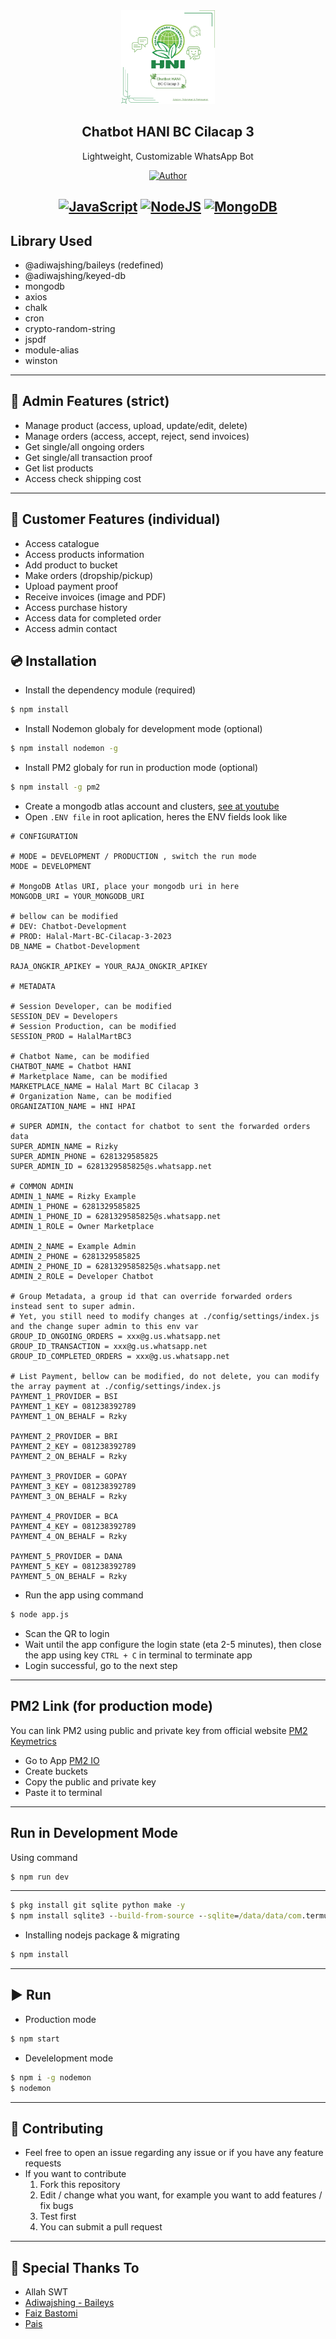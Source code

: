 <div align="center">
<img src="https://raw.githubusercontent.com/rizzzky78/rizzzkyRepo/main/picture/Chatbot%20HANI%20BC%20Cilacap%203.png" width="150" height="150" border="0" alt="PFP">

## Chatbot HANI BC Cilacap 3
Lightweight, Customizable WhatsApp Bot

<p align="center">
  <a href="https://github.com/LoL-Human"><img title="Author" src="https://img.shields.io/badge/Author-Rizky-blueviolet.svg?style=for-the-badge&logo=github" /></a>
</p>

## [![JavaScript](https://img.shields.io/badge/JavaScript-d6cc0f?style=for-the-badge&logo=javascript&logoColor=white)](https://www.javascript.com) [![NodeJS](https://img.shields.io/badge/Node.js-43853D?style=for-the-badge&logo=node.js&logoColor=white)](https://nodejs.org/) [![MongoDB](https://img.shields.io/badge/MongoDB-000000?style=for-the-badge&logo=MongoDB&logoColor=green)](https://www.mongodb.com)

</div>

## Library Used

-   @adiwajshing/baileys (redefined)
-   @adiwajshing/keyed-db
-   mongodb
-   axios
-   chalk
-   cron
-   crypto-random-string
-   jspdf
-   module-alias
-   winston
  
---

## 📝 Admin Features (strict)

-   Manage product (access, upload, update/edit, delete)
-   Manage orders (access, accept, reject, send invoices)
-   Get single/all ongoing orders
-   Get single/all transaction proof
-   Get list products
-   Access check shipping cost

---

## 📝 Customer Features (individual)
-   Access catalogue
-   Access products information
-   Add product to bucket
-   Make orders (dropship/pickup)
-   Upload payment proof
-   Receive invoices (image and PDF)
-   Access purchase history
-   Access data for completed order
-   Access admin contact

## 💿 Installation

-   Install the dependency module (required)
```cmd
$ npm install
```
-   Install Nodemon globaly for development mode (optional)
```cmd
$ npm install nodemon -g
```
-   Install PM2 globaly for run in production mode (optional)
```cmd
$ npm install -g pm2
```
-   Create a mongodb atlas account and clusters, [see at youtube](https://www.youtube.com/results?search_query=how+to+create+mongodb+atlas+account)
-   Open `.ENV file` in root aplication, heres the ENV fields look like
```env
# CONFIGURATION

# MODE = DEVELOPMENT / PRODUCTION , switch the run mode
MODE = DEVELOPMENT

# MongoDB Atlas URI, place your mongodb uri in here
MONGODB_URI = YOUR_MONGODB_URI

# bellow can be modified
# DEV: Chatbot-Development
# PROD: Halal-Mart-BC-Cilacap-3-2023
DB_NAME = Chatbot-Development

RAJA_ONGKIR_APIKEY = YOUR_RAJA_ONGKIR_APIKEY

# METADATA

# Session Developer, can be modified
SESSION_DEV = Developers
# Session Production, can be modified
SESSION_PROD = HalalMartBC3

# Chatbot Name, can be modified
CHATBOT_NAME = Chatbot HANI
# Marketplace Name, can be modified
MARKETPLACE_NAME = Halal Mart BC Cilacap 3
# Organization Name, can be modified
ORGANIZATION_NAME = HNI HPAI

# SUPER ADMIN, the contact for chatbot to sent the forwarded orders data
SUPER_ADMIN_NAME = Rizky
SUPER_ADMIN_PHONE = 6281329585825
SUPER_ADMIN_ID = 6281329585825@s.whatsapp.net

# COMMON ADMIN
ADMIN_1_NAME = Rizky Example
ADMIN_1_PHONE = 6281329585825
ADMIN_1_PHONE_ID = 6281329585825@s.whatsapp.net
ADMIN_1_ROLE = Owner Marketplace

ADMIN_2_NAME = Example Admin
ADMIN_2_PHONE = 6281329585825
ADMIN_2_PHONE_ID = 6281329585825@s.whatsapp.net
ADMIN_2_ROLE = Developer Chatbot

# Group Metadata, a group id that can override forwarded orders instead sent to super admin.
# Yet, you still need to modify changes at ./config/settings/index.js and the change super admin to this env var
GROUP_ID_ONGOING_ORDERS = xxx@g.us.whatsapp.net
GROUP_ID_TRANSACTION = xxx@g.us.whatsapp.net
GROUP_ID_COMPLETED_ORDERS = xxx@g.us.whatsapp.net

# List Payment, bellow can be modified, do not delete, you can modify the array payment at ./config/settings/index.js
PAYMENT_1_PROVIDER = BSI
PAYMENT_1_KEY = 081238392789
PAYMENT_1_ON_BEHALF = Rzky

PAYMENT_2_PROVIDER = BRI
PAYMENT_2_KEY = 081238392789
PAYMENT_2_ON_BEHALF = Rzky

PAYMENT_3_PROVIDER = GOPAY
PAYMENT_3_KEY = 081238392789
PAYMENT_3_ON_BEHALF = Rzky

PAYMENT_4_PROVIDER = BCA
PAYMENT_4_KEY = 081238392789
PAYMENT_4_ON_BEHALF = Rzky

PAYMENT_5_PROVIDER = DANA
PAYMENT_5_KEY = 081238392789
PAYMENT_5_ON_BEHALF = Rzky
```
-   Run the app using command
```cmd
$ node app.js
```
-   Scan the QR to login
-   Wait until the app configure the login state (eta 2-5 minutes), then close the app using key `CTRL + C` in terminal to terminate app
-   Login successful, go to the next step

---

## PM2 Link (for production mode)
You can link PM2 using public and private key from official website [PM2 Keymetrics](https://pm2.keymetrics.io/)
-  Go to App [PM2 IO](https://app.pm2.io/)
-  Create buckets
-  Copy the public and private key
-  Paste it to terminal

---

## Run in Development Mode
Using command
```cmd
$ npm run dev
```

---

```cmd
$ pkg install git sqlite python make -y
$ npm install sqlite3 --build-from-source --sqlite=/data/data/com.termux/files/usr/bin/sqlite3
```

-   Installing nodejs package & migrating

```cmd
$ npm install
```

---

## ▶️ Run

-   Production mode

```cmd
$ npm start
```

-   Develelopment mode

```cmd
$ npm i -g nodemon
$ nodemon
```

---

## 💪 Contributing

-   Feel free to open an issue regarding any issue or if you have any feature requests
-   If you want to contribute
    1. Fork this repository
    2. Edit / change what you want, for example you want to add features / fix bugs
    3. Test first
    4. You can submit a pull request

---

## 🙏 Special Thanks To

-   Allah SWT
-   [Adiwajshing - Baileys](https://github.com/adiwajshing/Baileys)
-   [Faiz Bastomi](https://github.com/FaizBastomi/)
-   [Pais](https://github.com/Paiiss)
